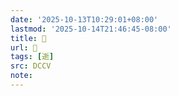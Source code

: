 ```yaml
---
date: '2025-10-13T10:29:01+08:00'
lastmod: '2025-10-14T21:46:45-08:00'
title: 􂀂
url: 􂀂
tags: [逝]
src: DCCV
note:
---
```

